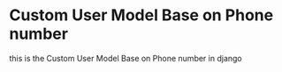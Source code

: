 # Custom User Model Base on Phone number
 this is the Custom User Model Base on Phone number in django
